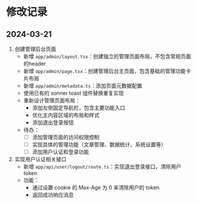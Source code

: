 # 修改记录

## 2024-03-21
1. 创建管理后台页面
   - 新增 `app/admin/layout.tsx`：创建独立的管理页面布局，不包含常规页面的header
   - 新增 `app/admin/page.tsx`：创建管理后台主页面，包含基础的管理功能卡片布局
   - 新增 `app/admin/metadata.ts`：添加页面元数据配置
   - 使用已有的 sonner toast 组件替换重复实现
   - 重新设计管理页面布局：
     - 添加左侧固定导航栏，包含主要功能入口
     - 优化主内容区域的布局和样式
     - 添加退出登录按钮
   - 待办：
     - [ ] 添加管理页面的访问权限控制
     - [ ] 实现具体的管理功能（文章管理、数据统计、系统设置等）
     - [ ] 添加用户认证和登录功能 

2. 实现用户认证相关接口
   - 新增 `app/api/user/logout/route.ts`：实现退出登录接口，清除用户token
   - 功能：
     - 通过设置 cookie 的 Max-Age 为 0 来清除用户的 token
     - 返回成功响应消息 